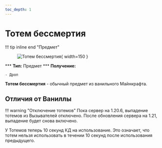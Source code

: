 ```yaml
---
toc_depth: 1
---
```


# Тотем бессмертия

!!! tip inline end "Предмет"
    <figure markdown="span">
        ![Тотем бессмертия](../../assets/items/items/totem.png){ width=150 }
    </figure>
    ***
    **Тип:** Предмет
    ***
    **Получение:**
    
    - Дроп

**Тотем бессмертия** - обычный предмет из ванильного Майнкрафта.

## Отличия от Ваниллы

!!! warning "Отключение тотемов"
    Пока сервер на 1.20.6, выпадение тотемов из Вызывателей отключено. После обновления сервера на 1.21, выпадение будет снова включено.

У Тотемов теперь 10 секунд КД на использование. Это означает, что тотем нельзя использовать в течении 10 секунд после использования предыдущего.